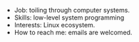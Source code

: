- Job: toiling through computer systems.
- Skills: low-level system programming
- Interests: Linux ecosystem.
- How to reach me: emails are welcomed.
